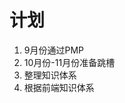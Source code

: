 
# 计划

1. 9月份通过PMP
2. 10月份-11月份准备跳槽
3. 整理知识体系
4. 根据前端知识体系

<!--stackedit_data:
eyJoaXN0b3J5IjpbMTMwODgzNDgwMl19
-->